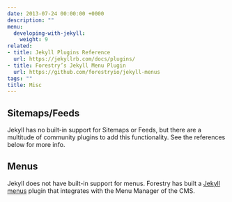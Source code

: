 ```yaml
---
date: 2013-07-24 00:00:00 +0000
description: ""
menu:
  developing-with-jekyll:
    weight: 9
related:
- title: Jekyll Plugins Reference
  url: https://jekyllrb.com/docs/plugins/
- title: Forestry’s Jekyll Menu Plugin
  url: https://github.com/forestryio/jekyll-menus
tags: ""
title: Misc
---
```


## Sitemaps/Feeds
Jekyll has no built-in support for Sitemaps or Feeds, but there are a multitude of community plugins to add this functionality. See the references below for more info.

## Menus
Jekyll does not have built-in support for menus. Forestry has built a [Jekyll menus][1] plugin that integrates with the Menu Manager of the CMS.

[1]:	https://github.com/forestryio/jekyll-menus
